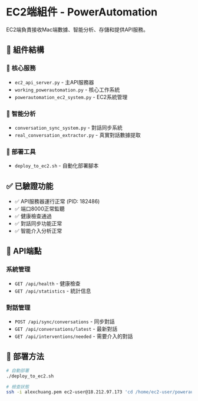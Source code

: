 # EC2端組件 - PowerAutomation

EC2端負責接收Mac端數據、智能分析、存儲和提供API服務。

## 📁 組件結構

### 🎯 **核心服務**
- `ec2_api_server.py` - 主API服務器
- `working_powerautomation.py` - 核心工作系統
- `powerautomation_ec2_system.py` - EC2系統管理

### 🧠 **智能分析**
- `conversation_sync_system.py` - 對話同步系統
- `real_conversation_extractor.py` - 真實對話數據提取

### 🚀 **部署工具**
- `deploy_to_ec2.sh` - 自動化部署腳本

## ✅ 已驗證功能

- ✅ API服務器運行正常 (PID: 182486)
- ✅ 端口8000正常監聽
- ✅ 健康檢查通過
- ✅ 對話同步功能正常
- ✅ 智能介入分析正常

## 🔧 API端點

### 系統管理
- `GET /api/health` - 健康檢查
- `GET /api/statistics` - 統計信息

### 對話管理
- `POST /api/sync/conversations` - 同步對話
- `GET /api/conversations/latest` - 最新對話
- `GET /api/interventions/needed` - 需要介入的對話

## 🚀 部署方法

```bash
# 自動部署
./deploy_to_ec2.sh

# 檢查狀態
ssh -i alexchuang.pem ec2-user@18.212.97.173 'cd /home/ec2-user/powerautomation && ./status_powerautomation.sh'
```

